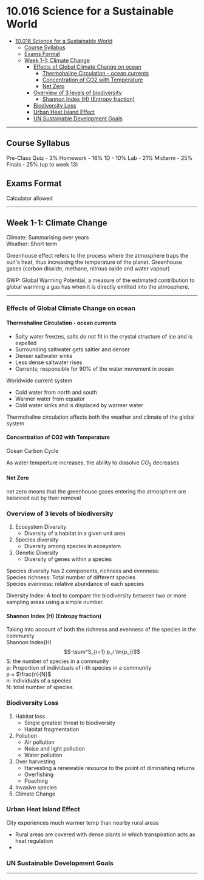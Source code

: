 # 10.016 Science for a Sustainable World
- [10.016 Science for a Sustainable World](#10016-science-for-a-sustainable-world)
  - [Course Syllabus](#course-syllabus)
  - [Exams Format](#exams-format)
  - [Week 1-1: Climate Change](#week-1-1-climate-change)
    - [Effects of Global Climate Change on ocean](#effects-of-global-climate-change-on-ocean)
      - [Thermohaline Circulation - ocean currents](#thermohaline-circulation---ocean-currents)
      - [Concentration of CO2 with Temperature](#concentration-of-co2-with-temperature)
      - [Net Zero](#net-zero)
    - [Overview of 3 levels of biodiversity](#overview-of-3-levels-of-biodiversity)
      - [Shannon Index (H) (Entropy fraction)](#shannon-index-h-entropy-fraction)
    - [Biodiversity Loss](#biodiversity-loss)
    - [Urban Heat Island Effect](#urban-heat-island-effect)
    - [UN Sustainable Development Goals](#un-sustainable-development-goals)

---

## Course Syllabus
Pre-Class Quiz - 3%
Homework - 16%
1D - 10%
Lab - 21%
Midterm - 25%
Finals - 25% (up to week 13)

## Exams Format
Calculator allowed

---

## Week 1-1: Climate Change
Climate: Summarising over years <br>
Weather: Short term <br>

Greenhouse effect refers to the process where the atmosphere traps the sun's heat, thus increasing the temperature of the planet.
Greenhouse gases (carbon dioxide, methane, nitrous oxide and water vapour)

GWP: Global Warming Potential, a measure of the estimated contribution to global warming a gas has when it is directly emitted into the atmosphere.

---

### Effects of Global Climate Change on ocean
#### Thermohaline Circulation - ocean currents
- Salty water freezes, salts do not fit in the crystal structure of ice and is expelled
- Surrounding saltwater gets saltier and denser
- Denser saltwater sinks
- Less dense saltwater rises
- Currents; responsible for 90% of the water movement in ocean

Worldwide current system
- Cold water from north and south
- Warmer water from equator
- Cold water sinks and is displaced by warmer water

Thermohaline circulation affects both the weather and climate of the global system 

#### Concentration of CO2 with Temperature
Ocean Carbon Cycle

As water temperture increases, the ability to dissolve $CO_2$ decreases

#### Net Zero
net zero means that the greenhouse gases entering the atmosphere are balanced out by their removal

### Overview of 3 levels of biodiversity
1. Ecosystem Diversity
   - Diversity of a habitat in a given unit area
2. Species diversity
   - Diversity among species in ecosystem
3. Genetic Diversity
   - Diversity of genes within a species

Species diversity has 2 components, richness and evenness: <br>
Species richness: Total number of different species<br>
Species evenness: relative abundance of each species<br>

Diversity Index: A tool to compare the biodiversity between two or more sampling areas using a simple number.

#### Shannon Index (H) (Entropy fraction)
Taking into account of both the richness and evenness of the species in the community <br>
Shannon Index(H) 
$$-\sum^S_{i=1} p_i \ln{p_i}$$
S: the number of species in a community <br>
p: Proportion of individuals of i-th species in a community <br>
p = $\frac{n}{N}$ <br>
n: individuals of a species <br>
N: total number of species <br>



### Biodiversity Loss
1. Habitat loss
   - Single greatest threat to biodiversity
   - Habitat fragmentation
2. Pollution
   - Air pollution
   - Noise and light pollution
   - Water pollution
3. Over harvesting
   - Harvesting a renewable resource to the poiint of diminishing returns
   - Overfishing
   - Poaching
4. Invasive species
5. Climate Change

### Urban Heat Island Effect
City experiences much warmer temp than nearby rural areas
- Rural areas are covered with dense plants in which transpiration acts as heat regulation
- 

### UN Sustainable Development Goals


---
